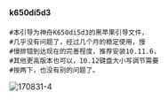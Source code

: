 #### k650di5d3
    #本引导为神舟K650di5d3的黑苹果引导文件，
    #几乎没有问题了，经过几个月的稳定使用，慢
    #慢排错到达现在的完善程度，推荐安装10.11.6，
    #其他更高版本也可以，10.12键盘大小写调节需要
    #按两下，也没有别的问题了。
![170831-4](http://ovybw0e8z.bkt.clouddn.com/99331D31-B3E9-4714-A237-9582E7E6D9FC.png)


